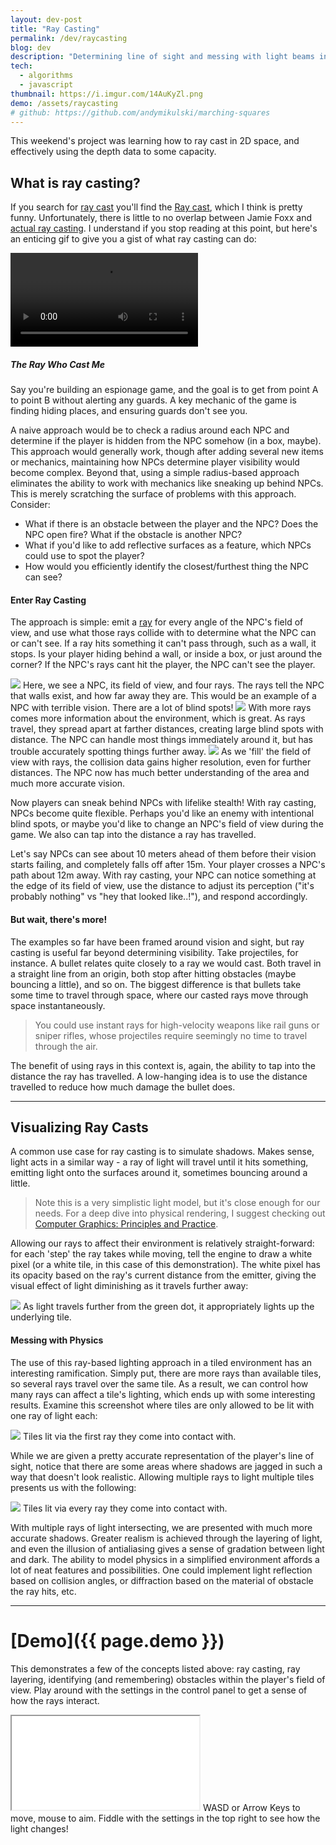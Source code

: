```yaml
---
layout: dev-post
title: "Ray Casting"
permalink: /dev/raycasting
blog: dev
description: "Determining line of sight and messing with light beams in the process."
tech:
  - algorithms
  - javascript
thumbnail: https://i.imgur.com/14AuKyZl.png
demo: /assets/raycasting
# github: https://github.com/andymikulski/marching-squares
---
```


This weekend's project was learning how to ray cast in 2D space, and effectively using the depth data to some capacity.

## What is ray casting?

If you search for [ray cast](https://www.google.com/search?q=ray+cast) you'll find the [Ray cast](http://www.imdb.com/title/tt0350258/fullcredits), which I think is pretty funny. Unfortunately, there is little to no overlap between Jamie Foxx and [actual ray casting](https://en.wikipedia.org/wiki/Ray_casting). I understand if you stop reading at this point, but here's an enticing gif to give you a gist of what ray casting can do:

<video src="https://i.imgur.com/nk4JX2i.mp4" loop controls ></video>

##### The Ray Who Cast Me

Say you're building an espionage game, and the goal is to get from point A to point B without alerting any guards. A key mechanic of the game is finding hiding places, and ensuring guards don't see you.

A naive approach would be to check a radius around each NPC and determine if the player is hidden from the NPC somehow (in a box, maybe). This approach would generally work, though after adding several new items or mechanics, maintaining how NPCs determine player visibility would become complex. Beyond that, using a simple radius-based approach eliminates the ability to work with mechanics like sneaking up behind NPCs. This is merely scratching the surface of problems with this approach. Consider:

- What if there is an obstacle between the player and the NPC? Does the NPC open fire? What if the obstacle is another NPC?
- What if you'd like to add reflective surfaces as a feature, which NPCs could use to spot the player?
- How would you efficiently identify the closest/furthest thing the NPC can see?

#### Enter Ray Casting

The approach is simple: emit a [ray](https://en.wikipedia.org/wiki/Line_(geometry)#Ray) for every angle of the NPC's field of view, and use what those rays collide with to determine what the NPC can or can't see. If a ray hits something it can't pass through, such as a wall, it stops. Is your player hiding behind a wall, or inside a box, or just around the corner? If the NPC's rays cant hit the player, the NPC can't see the player.

<img src="https://i.imgur.com/LWG1FNd.png" />
<label>Here, we see a NPC, its field of view, and four rays. The rays tell the NPC that walls exist, and how far away they are. This would be an example of a NPC with terrible vision. There are a lot of blind spots!</label>

<img src="https://i.imgur.com/NnMKjnT.png" />
<label>With more rays comes more information about the environment, which is great. As rays travel, they spread apart at farther distances, creating large blind spots with distance. The NPC can handle most things immediately around it, but has trouble accurately spotting things further away.</label>


<img src="https://i.imgur.com/skGJ31r.png" />
<label>As we 'fill' the field of view with rays, the collision data gains higher resolution, even for further distances. The NPC now has much better understanding of the area and much more accurate vision.</label>

Now players can sneak behind NPCs with lifelike stealth! With ray casting, NPCs become quite flexible. Perhaps you'd like an enemy with intentional blind spots, or maybe you'd like to change an NPC's field of view during the game. We also can tap into the distance a ray has travelled.

Let's say NPCs can see about 10 meters ahead of them before their vision starts failing, and completely falls off after 15m. Your player crosses a NPC's path about 12m away. With ray casting, your NPC can notice something at the edge of its field of view, use the distance to adjust its perception ("it's probably nothing" vs "hey that looked like..!"), and respond accordingly.

#### But wait, there's more!

The examples so far have been framed around vision and sight, but ray casting is useful far beyond determining visibility. Take projectiles, for instance. A bullet relates quite closely to a ray we would cast. Both travel in a straight line from an origin, both stop after hitting obstacles (maybe bouncing a little), and so on. The biggest difference is that bullets take some time to travel through space, where our casted rays move through space instantaneously.

> You could use instant rays for high-velocity weapons like rail guns or sniper rifles, whose projectiles require seemingly no time to travel through the air.

The benefit of using rays in this context is, again, the ability to tap into the distance the ray has travelled. A low-hanging idea is to use the distance travelled to reduce how much damage the bullet does.




<!-- Is your user in a box? NPCs would see it as exactly that: a box. This sounds basic, but imagine this: a NPC enters a room with 3-4 boxes, one of which your player is inside. The NPC, unaware of any box hijinks, simply sees the boxes and moves on to the next room. Riveting, I know. Stay with me.

Later, your player ambushes a NPC or two after hiding in some boxes, and the NPCs have now learned to not trust boxes. Now, when NPCs see a box, they could react appropriately. Maybe they check and open each box, or maybe they simply open fire on it. Suddenly, NPCs react dynamically to their environment, even if they have not seen a player nearby recently.

The end result is more realistic enemies and more dynamic gameplay, simply by changing how your NPCs perceive their environment. Not to mention the performance gains of seeing what's immediately in the NPC's area, versus maintaining lists of boxes, obstructions, interactables, and determining what the NPC is near and can interact with.
-->
<!--
> #### B-b-but you could still do that with the radius approach from above!
> Yep, you absolutely could make the above feature work using the simple `use-the-radius-around-the-NPC` approach. But, what happens if there is something between a box and a NPC? Does the NPC shoot the box anyway? Do you attempt to determine if anything is in the way? Ray casting offers a performant and intuitive way of handling these line of sight issues, on top of its other affordances. -->

---

## Visualizing Ray Casts

A common use case for ray casting is to simulate shadows. Makes sense, light acts in a similar way - a ray of light will travel until it hits something, emitting light onto the surfaces around it, sometimes bouncing around a little.

>Note this is a very simplistic light model, but it's close enough for our needs. For a deep dive into physical rendering, I suggest checking out [Computer&nbsp;Graphics:&nbsp;Principles&nbsp;and&nbsp;Practice](https://smile.amazon.com/Computer-Graphics-Principles-Practice-3rd/dp/0321399528).

Allowing our rays to affect their environment is relatively straight-forward: for each 'step' the ray takes while moving, tell the engine to draw a white pixel (or a white tile, in this case of this demonstration). The white pixel has its opacity based on the ray's current distance from the emitter, giving the visual effect of light diminishing as it travels further away:

<img src="https://i.imgur.com/q11eWPP.png" />
<label>As light travels further from the green dot, it appropriately lights up the underlying tile.</label>

#### Messing with Physics

The use of this ray-based lighting approach in a tiled environment has an interesting ramification. Simply put, there are more rays than available tiles, so several rays travel over the same tile. As a result, we can control how many rays can affect a tile's lighting, which ends up with some interesting results. Examine this screenshot where tiles are only allowed to be lit with one ray of light each:

<img src="https://i.imgur.com/TEdjJwP.png" />
<label>Tiles lit via the first ray they come into contact with.</label>

While we are given a pretty accurate representation of the player's line of sight, notice that there are some areas where shadows are jagged in such a way that doesn't look realistic. Allowing multiple rays to light multiple tiles presents us with the following:

<img src="https://i.imgur.com/PVS4Xs8.png" />
<label>Tiles lit via every ray they come into contact with.</label>

With multiple rays of light intersecting, we are presented with much more accurate shadows. Greater realism is achieved through the layering of light, and even the illusion of antialiasing gives a sense of gradation between light and dark. The ability to model physics in a simplified environment affords a lot of neat features and possibilities. One could implement light reflection based on collision angles, or diffraction based on the material of obstacle the ray hits, etc.

---

# [Demo]({{ page.demo }})

This demonstrates a few of the concepts listed above: ray casting, ray layering, identifying (and remembering) obstacles within the player's field of view. Play around with the settings in the control panel to get a sense of how the rays interact.

<iframe src="{{ page.demo }}"></iframe>
<label>WASD or Arrow Keys to move, mouse to aim. Fiddle with the settings in the top right to see how the light changes!</label>
